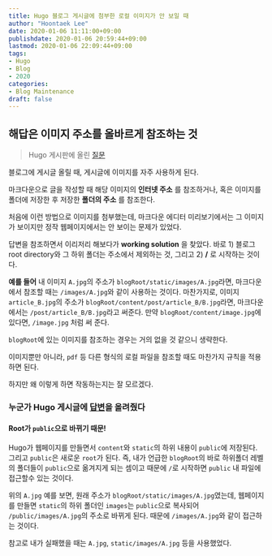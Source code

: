```yaml
---
title: Hugo 블로그 게시글에 첨부한 로컬 이미지가 안 보일 때
author: "Hoontaek Lee"
date: 2020-01-06 11:11:00+09:00
publishdate: 2020-01-06 20:59:44+09:00
lastmod: 2020-01-06 22:09:44+09:00
tags:
- Hugo
- Blog
- 2020
categories:
- Blog Maintenance
draft: false
---
```


## 해답은 이미지 주소를 올바르게 참조하는 것

> Hugo 게시판에 올린 [질문](https://discourse.gohugo.io/t/image-is-not-shown-or-broken-on-webpage/22584)

블로그에 게시글 올릴 때, 게시글에 이미지를 자주 사용하게 된다.  

마크다운으로 글을 작성할 때 해당 이미지의 **인터넷 주소** 를 참조하거나, 혹은 이미지를 폴더에 저장한 후 저장한 **폴더의 주소** 를 참조한다.  

처음에 이런 방법으로 이미지를 첨부했는데, 마크다운 에디터 미리보기에서는 그 이미지가 보이지만 정작 웹페이지에서는 안 보이는 문제가 있었다.

답변을 참조하면서 이리저리 해보다가 **working solution** 을 찾았다. 바로 1) 블로그 root directory와 그 하위 폴더는 주소에서 제외하는 것, 그리고 2) **/** 로 시작하는 것이다.

**예를 들어** 내 이미지 `A.jpg`의 주소가 `blogRoot/static/images/A.jpg`라면, 마크다운에서 참조할 때는 `/images/A.jpg`와 같이 사용하는 것이다. 마찬가지로, 이미지 `article_B.jpg`의 주소가 `blogRoot/content/post/article_B/B.jpg`라면, 마크다운에서는 `/post/article_B/B.jpg`라고 써준다. 만약 `blogRoot/content/image.jpg`에 있다면, `/image.jpg` 처럼 써 준다.

`blogRoot`에 있는 이미지를 참조하는 경우는 거의 없을 것 같으니 생략한다.  

이미지뿐만 아니라, `pdf` 등 다른 형식의 로컬 파일을 참조할 때도 마찬가지 규칙을 적용하면 된다.

하지만 왜 이렇게 하면 작동하는지는 잘 모르겠다.

### 누군가 Hugo 게시글에 [답변](https://discourse.gohugo.io/t/image-is-not-shown-or-broken-on-webpage/22584/12)을 올려줬다

#### Root가 `public`으로 바뀌기 때문!

Hugo가 웹페이지를 만들면서 `content`와 `static`의 하위 내용이 `public`에 저장된다. 그리고 `public`은 새로운 `root`가 된다. 즉, 내가 언급한 `blogRoot`의 바로 하위폴더 레벨의 폴더들이 `public`으로 옮겨지게 되는 셈이고 때문에 `/`로 시작하면 `public` 내 파일에 접근할수 있는 것이다.

위의 `A.jpg` 예를 보면, 원래 주소가 `blogRoot/static/images/A.jpg`였는데, 웹페이지를 만들면 `static`의 하위 폴더인 `images`는 `public`으로 복사되어 `/public/images/A.jpg`의 주소로 바뀌게 된다. 때문에 `/images/A.jpg`와 같이 접근하는 것이다.  

참고로 내가 실패했을 때는 `A.jpg`, `static/images/A.jpg` 등을 사용했었다.
